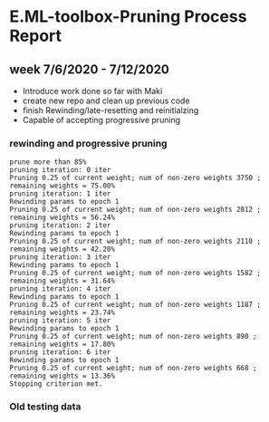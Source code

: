 # E.ML-toolbox-Pruning Process Report
## week 7/6/2020 - 7/12/2020
* Introduce work done so far with Maki
* create new repo and clean up previous code
* finish Rewinding/late-resetting and reinitialzing
* Capable of accepting progressive pruning
### rewinding and progressive pruning
```
prune more than 85%
pruning iteration: 0 iter
Pruning 0.25 of current weight; num of non-zero weights 3750 ; remaining weights = 75.00%
pruning iteration: 1 iter
Rewinding params to epoch 1
Pruning 0.25 of current weight; num of non-zero weights 2812 ; remaining weights = 56.24%
pruning iteration: 2 iter
Rewinding params to epoch 1
Pruning 0.25 of current weight; num of non-zero weights 2110 ; remaining weights = 42.20%
pruning iteration: 3 iter
Rewinding params to epoch 1
Pruning 0.25 of current weight; num of non-zero weights 1582 ; remaining weights = 31.64%
pruning iteration: 4 iter
Rewinding params to epoch 1
Pruning 0.25 of current weight; num of non-zero weights 1187 ; remaining weights = 23.74%
pruning iteration: 5 iter
Rewinding params to epoch 1
Pruning 0.25 of current weight; num of non-zero weights 890 ; remaining weights = 17.80%
pruning iteration: 6 iter
Rewinding params to epoch 1
Pruning 0.25 of current weight; num of non-zero weights 668 ; remaining weights = 13.36%
Stopping criterion met.
```
### Old testing data

